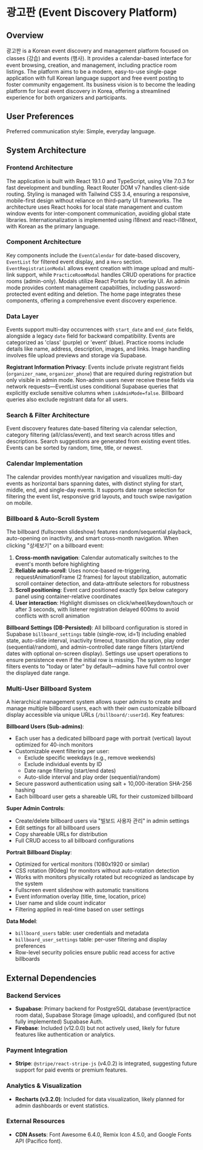 # 광고판 (Event Discovery Platform)

## Overview

광고판 is a Korean event discovery and management platform focused on classes (강습) and events (행사). It provides a calendar-based interface for event browsing, creation, and management, including practice room listings. The platform aims to be a modern, easy-to-use single-page application with full Korean language support and free event posting to foster community engagement. Its business vision is to become the leading platform for local event discovery in Korea, offering a streamlined experience for both organizers and participants.

## User Preferences

Preferred communication style: Simple, everyday language.

## System Architecture

### Frontend Architecture
The application is built with React 19.1.0 and TypeScript, using Vite 7.0.3 for fast development and bundling. React Router DOM v7 handles client-side routing. Styling is managed with Tailwind CSS 3.4, ensuring a responsive, mobile-first design without reliance on third-party UI frameworks. The architecture uses React hooks for local state management and custom window events for inter-component communication, avoiding global state libraries. Internationalization is implemented using i18next and react-i18next, with Korean as the primary language.

### Component Architecture
Key components include the `EventCalendar` for date-based discovery, `EventList` for filtered event display, and a `Hero` section. `EventRegistrationModal` allows event creation with image upload and multi-link support, while `PracticeRoomModal` handles CRUD operations for practice rooms (admin-only). Modals utilize React Portals for overlay UI. An admin mode provides content management capabilities, including password-protected event editing and deletion. The home page integrates these components, offering a comprehensive event discovery experience.

### Data Layer
Events support multi-day occurrences with `start_date` and `end_date` fields, alongside a legacy `date` field for backward compatibility. Events are categorized as 'class' (purple) or 'event' (blue). Practice rooms include details like name, address, description, images, and links. Image handling involves file upload previews and storage via Supabase.

**Registrant Information Privacy**: Events include private registrant fields (`organizer_name`, `organizer_phone`) that are required during registration but only visible in admin mode. Non-admin users never receive these fields via network requests—EventList uses conditional Supabase queries that explicitly exclude sensitive columns when `isAdminMode=false`. Billboard queries also exclude registrant data for all users.

### Search & Filter Architecture
Event discovery features date-based filtering via calendar selection, category filtering (all/class/event), and text search across titles and descriptions. Search suggestions are generated from existing event titles. Events can be sorted by random, time, title, or newest.

### Calendar Implementation
The calendar provides month/year navigation and visualizes multi-day events as horizontal bars spanning dates, with distinct styling for start, middle, end, and single-day events. It supports date range selection for filtering the event list, responsive grid layouts, and touch swipe navigation on mobile.

### Billboard & Auto-Scroll System
The billboard (fullscreen slideshow) features random/sequential playback, auto-opening on inactivity, and smart cross-month navigation. When clicking "상세보기" on a billboard event:
1. **Cross-month navigation**: Calendar automatically switches to the event's month before highlighting
2. **Reliable auto-scroll**: Uses nonce-based re-triggering, requestAnimationFrame (2 frames) for layout stabilization, automatic scroll container detection, and data-attribute selectors for robustness
3. **Scroll positioning**: Event card positioned exactly 5px below category panel using container-relative coordinates
4. **User interaction**: Highlight dismisses on click/wheel/keydown/touch or after 3 seconds, with listener registration delayed 600ms to avoid conflicts with scroll animation

**Billboard Settings (DB-Persisted)**: All billboard configuration is stored in Supabase `billboard_settings` table (single-row, id=1) including enabled state, auto-slide interval, inactivity timeout, transition duration, play order (sequential/random), and admin-controlled date range filters (start/end dates with optional on-screen display). Settings use upsert operations to ensure persistence even if the initial row is missing. The system no longer filters events to "today or later" by default—admins have full control over the displayed date range.

### Multi-User Billboard System
A hierarchical management system allows super admins to create and manage multiple billboard users, each with their own customizable billboard display accessible via unique URLs (`/billboard/:userId`). Key features:

**Billboard Users (Sub-admins)**:
- Each user has a dedicated billboard page with portrait (vertical) layout optimized for 40-inch monitors
- Customizable event filtering per user:
  - Exclude specific weekdays (e.g., remove weekends)
  - Exclude individual events by ID
  - Date range filtering (start/end dates)
  - Auto-slide interval and play order (sequential/random)
- Secure password authentication using salt + 10,000-iteration SHA-256 hashing
- Each billboard user gets a shareable URL for their customized billboard

**Super Admin Controls**:
- Create/delete billboard users via "빌보드 사용자 관리" in admin settings
- Edit settings for all billboard users
- Copy shareable URLs for distribution
- Full CRUD access to all billboard configurations

**Portrait Billboard Display**:
- Optimized for vertical monitors (1080x1920 or similar)
- CSS rotation (90deg) for monitors without auto-rotation detection
- Works with monitors physically rotated but recognized as landscape by the system
- Fullscreen event slideshow with automatic transitions
- Event information overlay (title, time, location, price)
- User name and slide count indicator
- Filtering applied in real-time based on user settings

**Data Model**:
- `billboard_users` table: user credentials and metadata
- `billboard_user_settings` table: per-user filtering and display preferences
- Row-level security policies ensure public read access for active billboards

## External Dependencies

### Backend Services
- **Supabase**: Primary backend for PostgreSQL database (event/practice room data), Supabase Storage (image uploads), and configured (but not fully implemented) Supabase Auth.
- **Firebase**: Included (v12.0.0) but not actively used, likely for future features like authentication or analytics.

### Payment Integration
- **Stripe**: `@stripe/react-stripe-js` (v4.0.2) is integrated, suggesting future support for paid events or premium features.

### Analytics & Visualization
- **Recharts (v3.2.0)**: Included for data visualization, likely planned for admin dashboards or event statistics.

### External Resources
- **CDN Assets**: Font Awesome 6.4.0, Remix Icon 4.5.0, and Google Fonts API (Pacifico font).